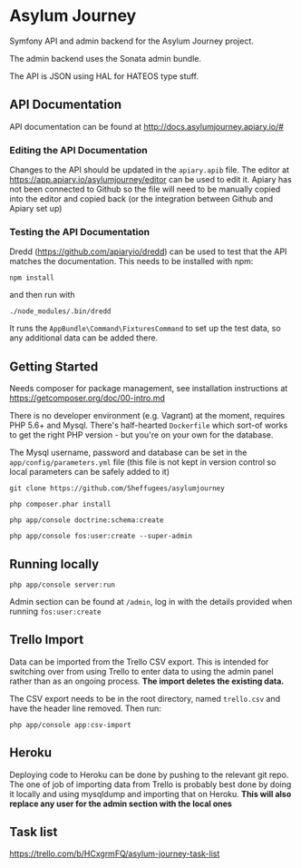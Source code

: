 # Asylum Journey

Symfony API and admin backend for the Asylum Journey project.

The admin backend uses the Sonata admin bundle.

The API is JSON using HAL for HATEOS type stuff.

## API Documentation

API documentation can be found at http://docs.asylumjourney.apiary.io/#

### Editing the API Documentation

Changes to the API should be updated in the `apiary.apib` file. The editor at https://app.apiary.io/asylumjourney/editor
can be used to edit it. Apiary has not been connected to Github so the file will need to be manually copied into the editor
and copied back (or the integration between Github and Apiary set up)

### Testing the API Documentation

Dredd (https://github.com/apiaryio/dredd) can be used to test that the API matches the documentation.
This needs to be installed with npm:

```
npm install
```

and then run with

```
./node_modules/.bin/dredd
```

It runs the `AppBundle\Command\FixturesCommand` to set up the test data, so any additional data can be added there.

## Getting Started

Needs composer for package management, see installation instructions at https://getcomposer.org/doc/00-intro.md

There is no developer environment (e.g. Vagrant) at the moment, requires PHP 5.6+ and Mysql. There's half-hearted `Dockerfile` which sort-of works to get the right PHP version - but you're on your own for the database.

The Mysql username, password and database can be set in the `app/config/parameters.yml` file
(this file is not kept in version control so local parameters can be
 safely added to it)

```
git clone https://github.com/Sheffugees/asylumjourney

php composer.phar install

php app/console doctrine:schema:create

php app/console fos:user:create --super-admin
```

## Running locally

```
php app/console server:run
```

Admin section can be found at `/admin`, log in with the details provided when running `fos:user:create`

## Trello Import

Data can be imported from the Trello CSV export. This is intended for switching over from using Trello
to enter data to using the admin panel rather than as an ongoing process. **The import deletes the existing
data.**

The CSV export needs to be in the root directory, named `trello.csv` and have the header line removed.
Then run:

```
php app/console app:csv-import
```

## Heroku

Deploying code to Heroku can be done by pushing to the relevant git repo.
The one of job of importing data from Trello is probably best done by doing it locally
and using mysqldump and importing that on Heroku. **This will also replace any user for the admin
section with the local ones**

## Task list

https://trello.com/b/HCxgrmFQ/asylum-journey-task-list

